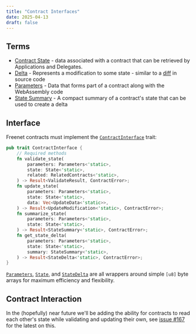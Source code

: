 ```yaml
---
title: "Contract Interfaces"
date: 2025-04-13
draft: false
---
```


## Terms

- [Contract State](/manual/glossary#contract-state) - data associated with a contract that can be retrieved by Applications and Delegates.
- [Delta](/manual/glossary#delta) - Represents a modification to some state - similar to a [diff](https://en.wikipedia.org/wiki/Diff) in source code
- [Parameters](/manual/glossary#parameters) - Data that forms part of a contract along with the WebAssembly code
- [State Summary](/manual/glossary#state-summary) - A compact summary of a contract's state that can be used to create a delta

## Interface

Freenet contracts must implement the [`ContractInterface`](https://docs.rs/freenet-stdlib/latest/freenet_stdlib/prelude/trait.ContractInterface.html) trait:

```rust
pub trait ContractInterface {
    // Required methods
    fn validate_state(
        parameters: Parameters<'static>,
        state: State<'static>,
        related: RelatedContracts<'static>,
    ) -> Result<ValidateResult, ContractError>;
    fn update_state(
        parameters: Parameters<'static>,
        state: State<'static>,
        data: Vec<UpdateData<'static>>,
    ) -> Result<UpdateModification<'static>, ContractError>;
    fn summarize_state(
        parameters: Parameters<'static>,
        state: State<'static>,
    ) -> Result<StateSummary<'static>, ContractError>;
    fn get_state_delta(
        parameters: Parameters<'static>,
        state: State<'static>,
        summary: StateSummary<'static>,
    ) -> Result<StateDelta<'static>, ContractError>;
}
```

[`Parameters`](https://docs.rs/freenet-stdlib/latest/freenet_stdlib/prelude/struct.Parameters.html),
[`State`](https://docs.rs/freenet-stdlib/latest/freenet_stdlib/prelude/struct.State.html),
and [`StateDelta`](https://docs.rs/freenet-stdlib/latest/freenet_stdlib/prelude/struct.StateDelta.html)
are all wrappers around simple `[u8]` byte arrays for maximum efficiency and flexibility.

## Contract Interaction

In the (hopefully) near future we'll be adding the ability for contracts to read each other's state while validating and updating their own, see [issue #167](https://github.com/freenet/freenet-core/issues/167) for the latest on this.
